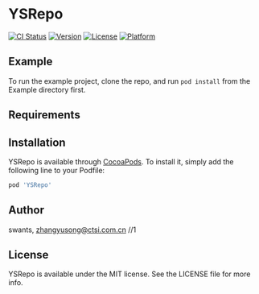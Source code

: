 # YSRepo

[![CI Status](https://img.shields.io/travis/swants/YSRepo.svg?style=flat)](https://travis-ci.org/swants/YSRepo)
[![Version](https://img.shields.io/cocoapods/v/YSRepo.svg?style=flat)](https://cocoapods.org/pods/YSRepo)
[![License](https://img.shields.io/cocoapods/l/YSRepo.svg?style=flat)](https://cocoapods.org/pods/YSRepo)
[![Platform](https://img.shields.io/cocoapods/p/YSRepo.svg?style=flat)](https://cocoapods.org/pods/YSRepo)

## Example

To run the example project, clone the repo, and run `pod install` from the Example directory first.

## Requirements

## Installation

YSRepo is available through [CocoaPods](https://cocoapods.org). To install
it, simply add the following line to your Podfile:

```ruby
pod 'YSRepo'
```

## Author

swants, zhangyusong@ctsi.com.cn
//1
## License

YSRepo is available under the MIT license. See the LICENSE file for more info.
